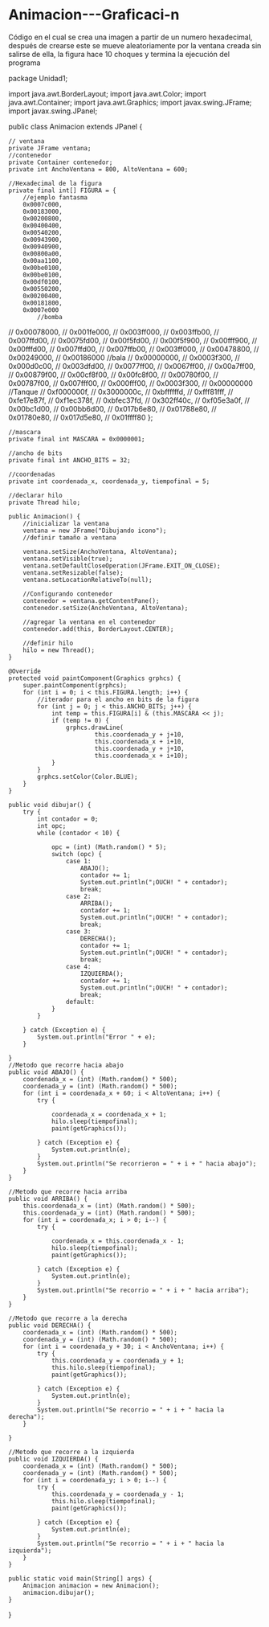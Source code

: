 # Animacion---Graficaci-n
Código en el cual se crea una imagen a partir de un numero hexadecimal, después de crearse este se mueve aleatoriamente por la ventana creada sin salirse de ella, la figura hace 10 choques y termina la ejecución del programa

package Unidad1;

import java.awt.BorderLayout;
import java.awt.Color;
import java.awt.Container;
import java.awt.Graphics;
import javax.swing.JFrame;
import javax.swing.JPanel;

public class Animacion extends JPanel {

    // ventana
    private JFrame ventana;
    //contenedor
    private Container contenedor;
    private int AnchoVentana = 800, AltoVentana = 600;

    //Hexadecimal de la figura
    private final int[] FIGURA = {       
        //ejemplo fantasma
        0x0007c000,
        0x00183000,
        0x00200800,
        0x00400400,
        0x00540200,
        0x00943900,
        0x00940900,
        0x00800a00,
        0x00aa1100,
        0x00be0100,
        0x00be0100,
        0x00df0100,
        0x00550200,
        0x00200400,
        0x00181800,
        0x0007e000
            //bomba
//        0x00078000,
//        0x001fe000,
//        0x003ff000,
//        0x003ffb00,
//        0x007ffd00,
//        0x0075fd00,
//        0x00f5fd00,
//        0x00f5f900,
//        0x00fff900,
//        0x00fffd00,
//        0x007ffd00,
//        0x007ffb00,
//        0x003ff000,
//        0x00478800,
//        0x00249000,
//        0x00186000
    //bala
//                0x00000000,
//                0x0003f300,
//                0x000d0c00,
//                0x003dfd00,
//                0x0077ff00,
//                0x0067ff00,
//                0x00a7ff00,
//                0x00879f00,
//                0x00cf8f00,
//                0x00fc8f00,
//                0x00780f00,
//                0x00787f00,
//                0x007fff00,
//                0x000fff00,
//                0x0003f300,
//                0x00000000
    //Tanque
//        0xf000000f,
//        0x3000000c,
//        0xbffffffd,
//        0xfff81fff,
//        0xfe17e87f,
//        0xf1ec378f,
//        0xbfec37fd,
//        0x302ff40c,
//        0xf05e3a0f,
//        0x00bc1d00,
//        0x00bb6d00,
//        0x017b6e80,
//        0x01788e80,
//        0x01780e80,
//        0x017d5e80,
//        0x01ffff80
    };
    
    //mascara
    private final int MASCARA = 0x0000001;

    //ancho de bits
    private final int ANCHO_BITS = 32;

    //coordenadas
    private int coordenada_x, coordenada_y, tiempofinal = 5;

    //declarar hilo
    private Thread hilo;

    public Animacion() {
        //inicializar la ventana
        ventana = new JFrame("Dibujando icono");
        //definir tamaño a ventana

        ventana.setSize(AnchoVentana, AltoVentana);
        ventana.setVisible(true);
        ventana.setDefaultCloseOperation(JFrame.EXIT_ON_CLOSE);
        ventana.setResizable(false);
        ventana.setLocationRelativeTo(null);

        //Configurando contenedor
        contenedor = ventana.getContentPane();
        contenedor.setSize(AnchoVentana, AltoVentana);

        //agregar la ventana en el contenedor
        contenedor.add(this, BorderLayout.CENTER);

        //definir hilo
        hilo = new Thread();
    }

    @Override
    protected void paintComponent(Graphics grphcs) {
        super.paintComponent(grphcs);        
        for (int i = 0; i < this.FIGURA.length; i++) {
            //iterador para el ancho en bits de la figura
            for (int j = 0; j < this.ANCHO_BITS; j++) {
                int temp = this.FIGURA[i] & (this.MASCARA << j);
                if (temp != 0) {
                    grphcs.drawLine(
                            this.coordenada_y + j+10,
                            this.coordenada_x + i+10,
                            this.coordenada_y + j+10,
                            this.coordenada_x + i+10);
                }
            }
            grphcs.setColor(Color.BLUE);
        }
    }

    public void dibujar() {
        try {
            int contador = 0;
            int opc;
            while (contador < 10) {

                opc = (int) (Math.random() * 5);
                switch (opc) {
                    case 1:
                        ABAJO();
                        contador += 1;
                        System.out.println("¡OUCH! " + contador);
                        break;
                    case 2:
                        ARRIBA();
                        contador += 1;
                        System.out.println("¡OUCH! " + contador);
                        break;
                    case 3:
                        DERECHA();
                        contador += 1;
                        System.out.println("¡OUCH! " + contador);
                        break;
                    case 4:
                        IZQUIERDA();
                        contador += 1;
                        System.out.println("¡OUCH! " + contador);
                        break;
                    default:
                }
            }

        } catch (Exception e) {
            System.out.println("Error " + e);
        }

    }
    //Metodo que recorre hacia abajo
    public void ABAJO() {
        coordenada_x = (int) (Math.random() * 500);
        coordenada_y = (int) (Math.random() * 500);
        for (int i = coordenada_x + 60; i < AltoVentana; i++) {
            try {

                coordenada_x = coordenada_x + 1;
                hilo.sleep(tiempofinal);
                paint(getGraphics());

            } catch (Exception e) {
                System.out.println(e);
            }
            System.out.println("Se recorrieron = " + i + " hacia abajo");
        }        
    }

    //Metodo que recorre hacia arriba
    public void ARRIBA() {
        this.coordenada_x = (int) (Math.random() * 500);
        this.coordenada_y = (int) (Math.random() * 500);
        for (int i = coordenada_x; i > 0; i--) {
            try {

                coordenada_x = this.coordenada_x - 1;
                hilo.sleep(tiempofinal);
                paint(getGraphics());

            } catch (Exception e) {
                System.out.println(e);
            }
            System.out.println("Se recorrio = " + i + " hacia arriba");
        }
    }

    //Metodo que recorre a la derecha
    public void DERECHA() {
        coordenada_x = (int) (Math.random() * 500);
        coordenada_y = (int) (Math.random() * 500);
        for (int i = coordenada_y + 30; i < AnchoVentana; i++) {
            try {
                this.coordenada_y = coordenada_y + 1;
                this.hilo.sleep(tiempofinal);
                paint(getGraphics());

            } catch (Exception e) {
                System.out.println(e);
            }
            System.out.println("Se recorrio = " + i + " hacia la derecha");
        }

    }

    //Metodo que recorre a la izquierda
    public void IZQUIERDA() {
        coordenada_x = (int) (Math.random() * 500);
        coordenada_y = (int) (Math.random() * 500);
        for (int i = coordenada_y; i > 0; i--) {
            try {
                this.coordenada_y = coordenada_y - 1;
                this.hilo.sleep(tiempofinal);
                paint(getGraphics());

            } catch (Exception e) {
                System.out.println(e);
            }
            System.out.println("Se recorrio = " + i + " hacia la izquierda");
        }
    }

    public static void main(String[] args) {
        Animacion animacion = new Animacion();
        animacion.dibujar();
    }
}
